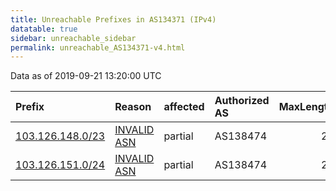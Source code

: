 ```yaml
---
title: Unreachable Prefixes in AS134371 (IPv4)
datatable: true
sidebar: unreachable_sidebar
permalink: unreachable_AS134371-v4.html
---
```


Data as of 2019-09-21 13:20:00 UTC


<div class="datatable-begin"></div>

| Prefix                                                     | Reason                                                                                                   | affected   | Authorized AS   |   MaxLength | Anchor                                       |   unreachable /24s |
|:-----------------------------------------------------------|:---------------------------------------------------------------------------------------------------------|:-----------|:----------------|------------:|:---------------------------------------------|-------------------:|
| [103.126.148.0/23](https://stat.ripe.net/103.126.148.0/23) | [INVALID ASN](https://rpki-validator.ripe.net/announcement-preview?asn=AS134371&prefix=103.126.148.0/23) | partial    | AS138474        |          22 | [APNIC](unreachable_APNIC_RPKI_Root-v4.html) |                  2 |
| [103.126.151.0/24](https://stat.ripe.net/103.126.151.0/24) | [INVALID ASN](https://rpki-validator.ripe.net/announcement-preview?asn=AS134371&prefix=103.126.151.0/24) | partial    | AS138474        |          22 | [APNIC](unreachable_APNIC_RPKI_Root-v4.html) |                  1 |

<div class="datatable-end"></div>